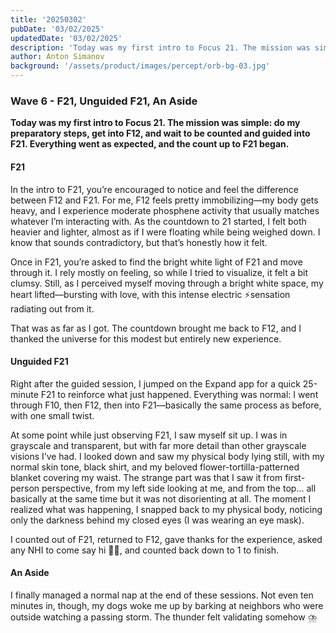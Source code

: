 ```yaml
---
title: '20250302'
pubDate: '03/02/2025'
updatedDate: '03/02/2025'
description: 'Today was my first intro to Focus 21. The mission was simple: do my preparatory steps, get into F12, and wait to be counted and guided into F21. Everything went as expected, and the count up to F21 began.'
author: Anton Simanov
background: '/assets/product/images/percept/orb-bg-03.jpg'
---
```


### Wave 6 - F21, Unguided F21, An Aside

**Today was my first intro to Focus 21. The mission was simple: do my preparatory steps, get into F12, and wait to be counted and guided into F21. Everything went as expected, and the count up to F21 began.**

#### F21

In the intro to F21, you’re encouraged to notice and feel the difference between F12 and F21. For me, F12 feels pretty immobilizing—my body gets heavy, and I experience moderate phosphene activity that usually matches whatever I’m interacting with. As the countdown to 21 started, I felt both heavier and lighter, almost as if I were floating while being weighed down. I know that sounds contradictory, but that’s honestly how it felt.

Once in F21, you’re asked to find the bright white light of F21 and move through it. I rely mostly on feeling, so while I tried to visualize, it felt a bit clumsy. Still, as I perceived myself moving through a bright white space, my heart lifted—bursting with love, with this intense electric ⚡️sensation radiating out from it.

That was as far as I got. The countdown brought me back to F12, and I thanked the universe for this modest but entirely new experience.

#### Unguided F21 

Right after the guided session, I jumped on the Expand app for a quick 25-minute F21 to reinforce what just happened. Everything was normal: I went through F10, then F12, then into F21—basically the same process as before, with one small twist.

At some point while just observing F21, I saw myself sit up. I was in grayscale and transparent, but with far more detail than other grayscale visions I’ve had. I looked down and saw my physical body lying still, with my normal skin tone, black shirt, and my beloved flower-tortilla-patterned blanket covering my waist. The strange part was that I saw it from first-person perspective, from my left side looking at me, and from the top... all basically at the same time but it was not disorienting at all. The moment I realized what was happening, I snapped back to my physical body, noticing only the darkness behind my closed eyes (I was wearing an eye mask).

I counted out of F21, returned to F12, gave thanks for the experience, asked any NHI to come say hi 👋🏻, and counted back down to 1 to finish. 

#### An Aside

I finally managed a normal nap at the end of these sessions. Not even ten minutes in, though, my dogs woke me up by barking at neighbors who were outside watching a passing storm. The thunder felt validating somehow ⛈️